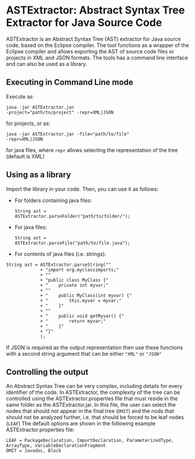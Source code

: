 ASTExtractor: Abstract Syntax Tree Extractor for Java Source Code
=================================================================
ASTExtractor is an Abstract Syntax Tree (AST) extractor for Java source code, based
on the Eclipse compiler. The tool functions as a wrapper of the Eclipse compiler and
allows exporting the AST of source code files or projects in XML and JSON formats.
The tools has a command line interface and can also be used as a library.

Executing in Command Line mode
------------------------------
Execute as: <pre><code>java -jar ASTExtractor.jar -project="path/to/project" -repr=XML|JSON</code></pre>
for projects, or as: <pre><code>java -jar ASTExtractor.jar -file="path/to/file" -repr=XML|JSON</code></pre>
for java files, where <code>repr</code> allows selecting the representation of the tree (default is XML)

Using as a library
------------------
Import the library in your code. Then, you can use it as follows:
- For folders containing java files:<pre><code>String ast = ASTExtractor.parseFolder("path/to/folder/");</code></pre>
- For java files:<pre><code>String ast = ASTExtractor.parseFile("path/to/file.java");</code></pre>
- For contents of java files (i.e. strings):
<pre><code>String ast = ASTExtractor.parseString(""
			 + "import org.myclassimports;"
			 + ""
			 + "public class MyClass {"
			 + "	private int myvar;"
			 + ""
			 + "	public MyClass(int myvar) {"
			 + "		this.myvar = myvar;"
			 + "	}"
			 + ""
			 + "	public void getMyvar() {"
			 + "		return myvar;"
			 + "	}"
			 + "}"
			 );</code></pre>
If JSON is required as the output representation then use these functions with a second string argument that can be either <code>"XML"</code> or <code>"JSON"</code>

Controlling the output
----------------------
An Abstract Syntax Tree can be very complex, including details for every identifier of the code.
In ASTExtractor, the complexity of the tree can be controlled using the ASTExtractor.properties
file that must reside in the same folder as the ASTExtractor.jar. In this file, the user can select the nodes that should not appear in the final tree (<code>OMIT</code>) and the nods that
should not be analyzed further, i.e. that should be forced to be leaf nodes (<code>LEAF</code>)
The default options are shown in the following example ASTExtractor.properties file:
<pre><code>LEAF = PackageDeclaration, ImportDeclaration, ParameterizedType, ArrayType, VariableDeclarationFragment
OMIT = Javadoc, Block</code></pre>

